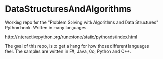 # DataStructuresAndAlgorithms
Working repo for the "Problem Solving with Algorithms and Data Structures" Python book. Written in many languages.

http://interactivepython.org/runestone/static/pythonds/index.html

The goal of this repo, is to get a hang for how those different languages feel. The samples are written in F#, Java, Go, Python and C++.
